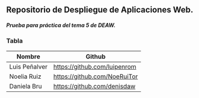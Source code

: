 ## Repositorio de Despliegue de Aplicaciones Web.

##### Prueba para práctica del tema 5 de DEAW.

### Tabla

| Nombre	| Github	|
|---------------|--------------------------------|
| Luis Peñalver	|	https://github.com/luipenrom |
| Noelia Ruiz	|       https://github.com/NoeRuiTor |
| Daniela Bru	|       https://github.com/denisdaw  |

